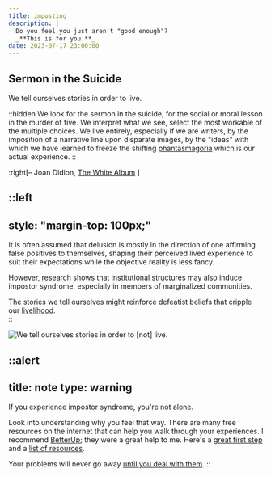 ```yaml
---
title: imposting
description: |
  Do you feel you just aren't "good enough"?  
  _**This is for you.**_
date: 2023-07-17 23:00:00
---
```


## Sermon in the Suicide

We tell ourselves stories in order to live.

::hidden
  We look for the sermon in the suicide,
  for the social or moral lesson in the murder of five.
  We interpret what we see, select the most workable of the multiple choices.
  We live entirely, especially if we are writers,
  by the imposition of a narrative line upon disparate images,
  by the "ideas" with which we have learned to freeze
  the shifting [phantasmagoria][phantasmagoria] which is our actual experience.
::

:right[&ndash; Joan Didion, [The White Album][the-white-album] ]

<!-- more -->

::left
---
style: "margin-top: 100px;"
---
  It is often assumed that delusion is mostly in the direction
  of one affirming false positives to themselves,
  shaping their perceived lived experience to suit their expectations
  while the objective reality is less fancy.

  However, [research shows][impostor-syndrome] that institutional structures
  may also induce impostor syndrome, especially in members of marginalized communities.

  The stories we tell ourselves might reinforce defeatist beliefs
  that cripple our [livelihood][livelihood].  
::

![We tell ourselves stories in order to \[<i>not</i>\] live.](impostor-syndrome.webp)

::alert
---
title: note
type: warning
---

If you experience impostor syndrome, you're not alone.

Look into understanding why you feel that way.
There are many free resources on the internet that can help you walk through your experiences.
I recommend [BetterUp][betterup]; they were a great help to me.
Here's a [great first step][first-step] and a [list of resources][resources].

Your problems will never go away [until you deal with them][problems-foroux].
::

[phantasmagoria]:     https://www.merriam-webster.com/dictionary/phantasmagoria#:~:text=2,of%20things%20seen%20or%20imagined
[the-white-album]:    https://www.goodreads.com/book/show/421.The_White_Album
[impostor-syndrome]:  https://www.imd.org/research-knowledge/diversity-and-equity-and-inclusion/articles/contextualizing-the-impostor-syndrome/#:~:text=This%20line%20of%20research%20therefore,impostors%E2%80%9D%20when%20in%20those%20institutions.
[livelihood]:         https://www.merriam-webster.com/dictionary/livelihood#:~:text=the%20quality%20or%20state%20of%20being%20lively
[betterup]:           https://www.betterup.com/
[first-step]:         https://www.betterup.com/blog/what-is-imposter-syndrome-and-how-to-avoid-it
[resources]:          https://www.betterup.com/search-results?term=impostor+syndrome
[problems-foroux]:    https://dariusforoux.com/deal-with-your-problem/
